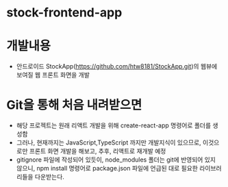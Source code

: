 # stock-frontend-app

# 개발내용
- 안드로이드 StockApp(https://github.com/htw8181/StockApp.git)의 웹뷰에 보여질 웹 프론트 화면을 개발

# Git을 통해 처음 내려받으면
- 해당 프로젝트는 원래 리액트 개발을 위해 create-react-app 명령어로 폴더를 생성함
- 그러나, 현재까지는 JavaScript,TypeScript 까지만 개발지식이 있으므로, 이것으로만 프론트 화면 개발을 해보고, 추후, 리액트로 재개발 예정
-  gitignore 파일에 작성되어 있듯이, node_modules 폴더는 git에 반영되어 있지 않으니, npm install 명령어로 package.json 파일에 언급된 대로 필요한 라이브러리들을 다운받는다.